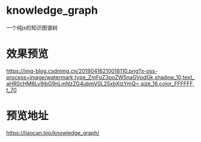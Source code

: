 # knowledge_graph

一个纯js的知识图谱树

# 效果预览
https://img-blog.csdnimg.cn/20190416210018110.png?x-oss-process=image/watermark,type_ZmFuZ3poZW5naGVpdGk,shadow_10,text_aHR0cHM6Ly9ibG9nLmNzZG4ubmV0L25xbXlzYmQ=,size_16,color_FFFFFF,t_70

# 预览地址
https://liaocan.top/knowledge_graph/



